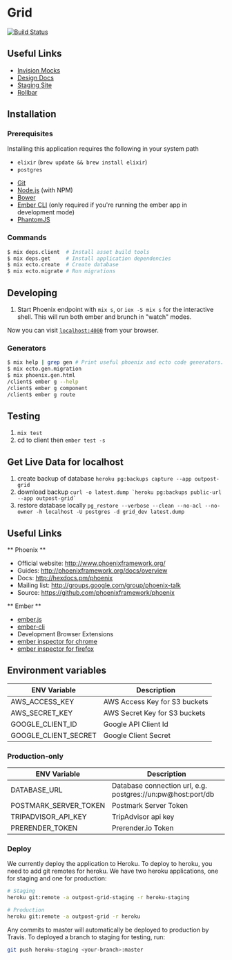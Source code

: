 # Grid

[![Build Status](https://travis-ci.com/outpostjh/grid.svg?token=pM1BoXzsi31ng6qGE9fY)](https://travis-ci.com/outpostjh/grid)

## Useful Links

- [Invision Mocks](https://projects.invisionapp.com/share/3E5XNSPY2)
- [Design Docs](https://www.lucidchart.com/documents/edit/099b9222-c340-48ed-a5fe-b9a2c60176cf/0?shared=true)
- [Staging Site](http://outpost-grid.herokuapp.com/)
- [Rollbar](https://rollbar.com/Outpost/Grid/)

## Installation

### Prerequisites

Installing this application requires the following in your system path

- `elixir` (`brew update && brew install elixir`)
- `postgres`
* [Git](http://git-scm.com/)
* [Node.js](http://nodejs.org/) (with NPM)
* [Bower](http://bower.io/)
* [Ember CLI](http://www.ember-cli.com/) (only required if you're running the ember app in development mode)
* [PhantomJS](http://phantomjs.org/)

### Commands

```sh
$ mix deps.client  # Install asset build tools
$ mix deps.get     # Install application dependencies
$ mix ecto.create  # Create database
$ mix ecto.migrate # Run migrations
```

## Developing

  1. Start Phoenix endpoint with `mix s`, or `iex -S mix s` for the interactive shell.
  This will run both ember and brunch in "watch" modes.

Now you can visit [`localhost:4000`](http://localhost:4000) from your browser.

### Generators

```sh
$ mix help | grep gen # Print useful phoenix and ecto code generators.
$ mix ecto.gen.migration
$ mix phoenix.gen.html
/client$ ember g --help
/client$ ember g component
/client$ ember g route
```

## Testing

  1. `mix test`
  2. cd to client then `ember test -s`

## Get Live Data for localhost

  1. create backup of database `heroku pg:backups capture --app outpost-grid`
  2. download backup ``curl -o latest.dump `heroku pg:backups public-url --app outpost-grid` ``
  3. restore database locally `pg_restore --verbose --clean --no-acl --no-owner -h localhost -U postgres -d grid_dev latest.dump`

## Useful Links

** Phoenix **

  * Official website: http://www.phoenixframework.org/
  * Guides: http://phoenixframework.org/docs/overview
  * Docs: http://hexdocs.pm/phoenix
  * Mailing list: http://groups.google.com/group/phoenix-talk
  * Source: https://github.com/phoenixframework/phoenix

** Ember **

  * [ember.js](http://emberjs.com/)
  * [ember-cli](http://www.ember-cli.com/)
  * Development Browser Extensions
  * [ember inspector for chrome](https://chrome.google.com/webstore/detail/ember-inspector/bmdblncegkenkacieihfhpjfppoconhi)
  * [ember inspector for firefox](https://addons.mozilla.org/en-US/firefox/addon/ember-inspector/)


## Environment variables

ENV Variable           | Description                   |
---------------------- | ----------------------------- |
AWS_ACCESS_KEY         | AWS Access Key for S3 buckets |
AWS_SECRET_KEY         | AWS Secret Key for S3 buckets |
GOOGLE_CLIENT_ID       | Google API Client Id          |
GOOGLE_CLIENT_SECRET   | Google Client Secret          |

### Production-only

ENV Variable            | Description                                                 |
----------------------- | ----------------------------------------------------------- |
DATABASE_URL            | Database connection url, e.g. postgres://un:pw@host:port/db |
POSTMARK_SERVER_TOKEN   | Postmark Server Token                                       |
TRIPADVISOR_API_KEY     | TripAdvisor api key                                         |
PRERENDER_TOKEN         | Prerender.io Token                                          |

### Deploy

We currently deploy the application to Heroku.  To deploy to heroku, you need
to add git remotes for heroku.  We have two heroku applications, one for staging
and one for production:

```sh
# Staging
heroku git:remote -a outpost-grid-staging -r heroku-staging

# Production
heroku git:remote -a outpost-grid -r heroku
```

Any commits to master will automatically be deployed to production by Travis.
To deployed a branch to staging for testing, run:

```sh
git push heroku-staging <your-branch>:master
```
